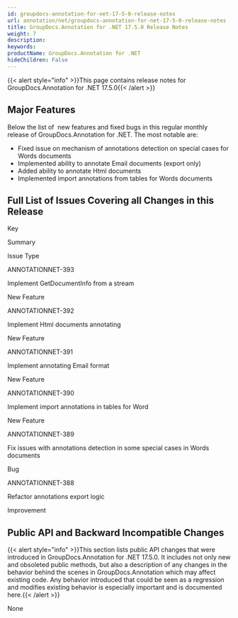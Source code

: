 ```yaml
---
id: groupdocs-annotation-for-net-17-5-0-release-notes
url: annotation/net/groupdocs-annotation-for-net-17-5-0-release-notes
title: GroupDocs.Annotation for .NET 17.5.0 Release Notes
weight: 7
description: 
keywords: 
productName: GroupDocs.Annotation for .NET
hideChildren: False
---
```

{{< alert style="info" >}}This page contains release notes for GroupDocs.Annotation for .NET 17.5.0{{< /alert >}}

## Major Features

Below the list of  new features and fixed bugs in this regular monthly release of GroupDocs.Annotation for .NET. The most notable are:

*   Fixed issue on mechanism of annotations detection on special cases for Words documents
*   Implemented ability to annotate Email documents (export only)
*   Added ability to annotate Html documents
*   Implemented import annotations from tables for Words documents

## Full List of Issues Covering all Changes in this Release

Key

Summary

Issue Type

ANNOTATIONNET-393

Implement GetDocumentInfo from a stream

New Feature

ANNOTATIONNET-392

Implement Html documents annotating

New Feature

ANNOTATIONNET-391

Implement annotating Email format

New Feature

ANNOTATIONNET-390

Implement import annotations in tables for Word

New Feature

ANNOTATIONNET-389

Fix issues with annotations detection in some special cases in Words documents

Bug

ANNOTATIONNET-388

Refactor annotations export logic

Improvement

## Public API and Backward Incompatible Changes

{{< alert style="info" >}}This section lists public API changes that were introduced in GroupDocs.Annotation for .NET 17.5.0. It includes not only new and obsoleted public methods, but also a description of any changes in the behavior behind the scenes in GroupDocs.Annotation which may affect existing code. Any behavior introduced that could be seen as a regression and modifies existing behavior is especially important and is documented here.{{< /alert >}}

None
